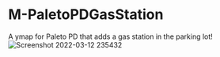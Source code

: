 # M-PaletoPDGasStation
A ymap for Paleto PD that adds a gas station in the parking lot!
![Screenshot 2022-03-12 235432](https://user-images.githubusercontent.com/87267714/158041031-c88c2ff1-e36c-40ab-a14d-9f0710719c56.png)
